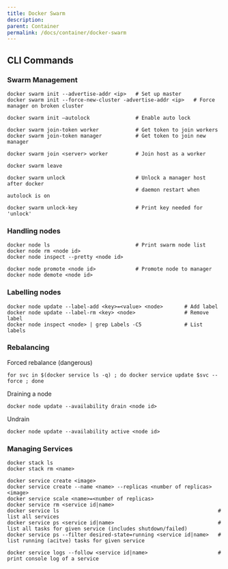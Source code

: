 ```yaml
---
title: Docker Swarm
description: 
parent: Container
permalink: /docs/container/docker-swarm
---
```


## CLI Commands

### Swarm Management

    docker swarm init --advertise-addr <ip>   # Set up master
    docker swarm init --force-new-cluster -advertise-addr <ip>   # Force manager on broken cluster
    
    docker swarm init –autolock               # Enable auto lock
    
    docker swarm join-token worker            # Get token to join workers
    docker swarm join-token manager           # Get token to join new manager
    
    docker swarm join <server> worker         # Join host as a worker
    
    docker swarm leave
    
    docker swarm unlock                       # Unlock a manager host after docker 
                                              # daemon restart when autolock is on
                                              
    docker swarm unlock-key                   # Print key needed for 'unlock'

### Handling nodes

    docker node ls                            # Print swarm node list
    docker node rm <node id>
    docker node inspect --pretty <node id>
    
    docker node promote <node id>             # Promote node to manager
    docker node demote <node id>

### Labelling nodes

    docker node update --label-add <key>=<value> <node>       # Add label
    docker node update --label-rm <key> <node>                # Remove label
    docker node inspect <node> | grep Labels -C5              # List labels

### Rebalancing

Forced rebalance (dangerous)

    for svc in $(docker service ls -q) ; do docker service update $svc --force ; done

Draining a node

    docker node update --availability drain <node id>
    
Undrain

    docker node update --availability active <node id>

### Managing Services

    docker stack ls
    docker stack rm <name>
    
    docker service create <image>
    docker service create --name <name> --replicas <number of replicas> <image>
    docker service scale <name>=<number of replicas>
    docker service rm <service id|name>
    docker service ls                                                    # list all services
    docker service ps <service id|name>                                  # list all tasks for given service (includes shutdown/failed)
    docker service ps --filter desired-state=running <service id|name>   # list running (acitve) tasks for given service
    
    docker service logs --follow <service id|name>                       # print console log of a service
